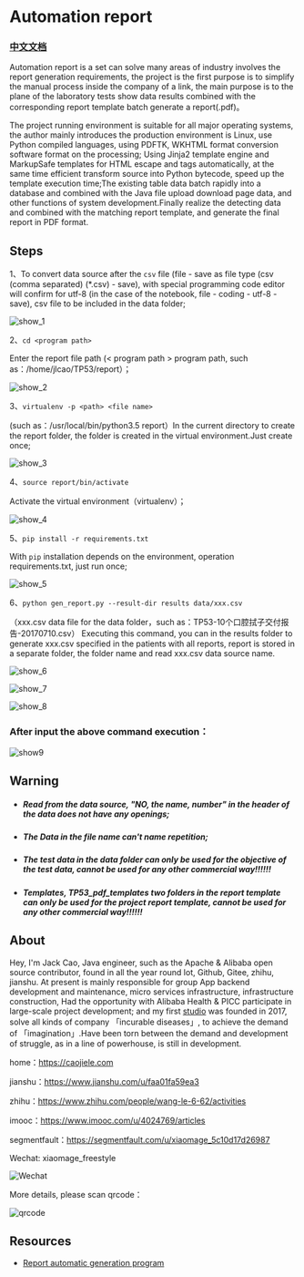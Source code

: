 # Automation report

### [中文文档](README_zh.md)

Automation report is a set can solve many areas of industry involves the report generation requirements, the project is the first purpose is to simplify the manual process inside the company of a link, the main purpose is to the plane of the laboratory tests show data results combined with the corresponding report template batch generate a report(.pdf)。

The project running environment is suitable for all major operating systems, the author mainly introduces the production environment is Linux, use Python compiled languages, using PDFTK, WKHTML format conversion software format on the processing; Using Jinja2 template engine and MarkupSafe templates for HTML escape and tags automatically, at the same time efficient transform source into Python bytecode, speed up the template execution time;The existing table data batch rapidly into a database and combined with the Java file upload download page data, and other functions of system development.Finally realize the detecting data and combined with the matching report template, and generate the final report in PDF format.

## **Steps**

1、To convert data source after the `csv` file (file - save as file type (csv (comma separated) (*.csv) - save), with special programming code editor will confirm for utf-8 (in the case of the notebook, file - coding - utf-8 - save), csv file to be included in the data folder;

![show_1](https://cdn.nlark.com/yuque/0/2019/png/338441/1563289304927-cd6366de-c156-4791-9ae8-14ec07acbf9e.png)

2、`cd <program path>`  

Enter the report file path (< program path > program path, such as：/home/jlcao/TP53/report）；
  
![show_2](https://cdn.nlark.com/yuque/0/2019/png/338441/1563289310105-18cb3818-dc51-4dad-93eb-48aee6c8f725.png)

3、`virtualenv -p <path> <file name>`  

(such as：/usr/local/bin/python3.5 report）In the current directory to create the report folder, the folder is created in the virtual environment.Just create once;
  
![show_3](https://cdn.nlark.com/yuque/0/2019/png/338441/1563289314650-7665ada7-dabf-4134-a136-6495142ed617.png)

4、`source report/bin/activate`      

Activate the virtual environment（virtualenv）；

![show_4](https://cdn.nlark.com/yuque/0/2019/png/338441/1563289320059-a0fc4d29-3c8f-427b-8668-bd39704e9e6e.png)

5、`pip install -r requirements.txt`  

With `pip` installation depends on the environment, operation requirements.txt, just run once;

![show_5](https://cdn.nlark.com/yuque/0/2019/png/338441/1563289328528-52c41177-3dac-4dd4-a3b4-5467d1b3e685.png)

6、`python gen_report.py --result-dir results data/xxx.csv` 

（xxx.csv data file for the data folder，such as：TP53-10个口腔拭子交付报告-20170710.csv） Executing this command, you can in the results folder to generate xxx.csv specified in the patients with all reports, report is stored in a separate folder, the folder name and read xxx.csv data source name.

![show_6](https://cdn.nlark.com/yuque/0/2019/png/338441/1563289332975-c5ad43d0-8465-45e4-854b-e4339c7e9856.png)

![show_7](https://cdn.nlark.com/yuque/0/2019/png/338441/1563289337742-61fe2ec5-2392-481b-bda8-10a15e68cfad.png)

![show_8](https://cdn.nlark.com/yuque/0/2019/png/338441/1563289346397-ea3420b5-75c7-403d-aaaa-3b31c33851c6.png)

### After input the above command execution：

![show9](https://cdn.nlark.com/yuque/0/2019/gif/338441/1563290227027-bddb1241-f498-4750-aa54-e10778199fd6.gif)

## **Warning**

* ##### Read from the data source, "NO, the name, number" in the header of the data does not have any openings;
* ##### The Data in the file name can't name repetition;
* ##### The test data in the data folder can only be used for the objective of the test data, cannot be used for any other commercial way!!!!!!
* ##### Templates, TP53_pdf_templates two folders in the report template can only be used for the project report template, cannot be used for any other commercial way!!!!!!

## **About**

Hey, I'm Jack Cao, Java engineer, such as the Apache & Alibaba open source contributor, found in all the year round lot, Github, Gitee, zhihu, jianshu. At present is mainly responsible for group App backend development and maintenance, micro services infrastructure, infrastructure construction, Had the opportunity with Alibaba Health & PICC participate in large-scale project development; and my first [studio](https://caojiele.com/cooperation/) was founded in 2017, solve all kinds of company 「incurable diseases」, to achieve the demand of 「imagination」.Have been torn between the demand and development of struggle, as in a line of powerhouse, is still in development.

home：https://caojiele.com

jianshu：https://www.jianshu.com/u/faa01fa59ea3

zhihu：https://www.zhihu.com/people/wang-le-6-62/activities

imooc：https://www.imooc.com/u/4024769/articles

segmentfault：https://segmentfault.com/u/xiaomage_5c10d17d26987
    
Wechat: xiaomage_freestyle

 ![Wechat](https://cdn.nlark.com/yuque/0/2019/jpeg/338441/1562681958344-f9b0d53f-2be5-42d0-bdb6-b043d04fd856.jpeg)

More details, please scan qrcode：
  
 ![qrcode](https://cdn.nlark.com/yuque/0/2019/png/338441/1562683998026-42937005-a1e6-43cb-b51e-6aacf2952a56.png)
 
## **Resources**

* [Report automatic generation program](https://www.jianshu.com/p/86d4ef73ca72)
